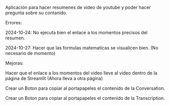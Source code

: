 Aplicación para hacer resumenes de video de youtube y poder hacer pregunta sobre su contanido.

Errores:

2024-10-24: No ejecuta bien el enlace a los momentos precisos del resumen.

2024-10-27: Hacer que las formulas matematicas se visualicen bien. (No necesario de momento)

Mejoras:

Hacer que el enlace a los momentos del video lleve al video dentro de la página de Streamlit (Ahora lleva a otra página)

Crear un Boton para copiar al portapapeles el contenido de la Conversation.

Crear un Boton para copiar al portapapeles el contenido de la Transcription.
